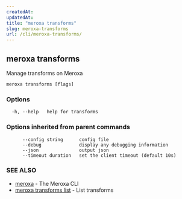 ```yaml
---
createdAt: 
updatedAt: 
title: "meroxa transforms"
slug: meroxa-transforms
url: /cli/meroxa-transforms/
---
```

## meroxa transforms

Manage transforms on Meroxa

```
meroxa transforms [flags]
```

### Options

```
  -h, --help   help for transforms
```

### Options inherited from parent commands

```
      --config string      config file
      --debug              display any debugging information
      --json               output json
      --timeout duration   set the client timeout (default 10s)
```

### SEE ALSO

* [meroxa](/cli/meroxa/)	 - The Meroxa CLI
* [meroxa transforms list](/cli/meroxa-transforms-list/)	 - List transforms


